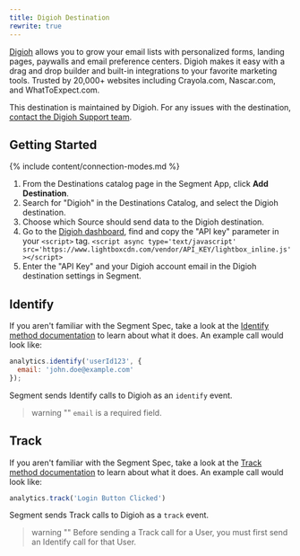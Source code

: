 ```yaml
---
title: Digioh Destination
rewrite: true
---
```

[Digioh](https://www.digioh.com/?utm_source=segmentio&utm_medium=docs&utm_campaign=partners)  allows you to grow your email lists with personalized forms, landing pages, paywalls and email preference centers. Digioh makes it easy with a drag and drop builder and built-in integrations to your favorite marketing tools. Trusted by 20,000+ websites including Crayola.com, Nascar.com, and WhatToExpect.com.

This destination is maintained by Digioh. For any issues with the destination, [contact the Digioh Support team](mailto:contact@digioh.com).

## Getting Started

{% include content/connection-modes.md %}

1. From the Destinations catalog page in the Segment App, click **Add Destination**.
2. Search for "Digioh" in the Destinations Catalog, and select the Digioh destination.
3. Choose which Source should send data to the Digioh destination.
4. Go to the [Digioh dashboard](https://account.digioh.com/HQ/Installation), find and copy the "API key" parameter in your `<script>` tag.
`<script async type='text/javascript' src='https://www.lightboxcdn.com/vendor/API_KEY/lightbox_inline.js'></script>`
5. Enter the "API Key" and your Digioh account email in the Digioh destination settings in Segment.

## Identify

If you aren't familiar with the Segment Spec, take a look at the [Identify method documentation](https://segment.com/docs/connections/spec/identify/) to learn about what it does. An example call would look like:

```js
analytics.identify('userId123', {
  email: 'john.doe@example.com'
});
```

Segment sends Identify calls to Digioh as an `identify` event.

> warning ""
> `email` is a required field.

## Track

If you aren't familiar with the Segment Spec, take a look at the [Track method documentation](https://segment.com/docs/connections/spec/track/) to learn about what it does. An example call would look like:

```js
analytics.track('Login Button Clicked')
```

Segment sends Track calls to Digioh as a `track` event.

> warning ""
> Before sending a Track call for a User, you must first send an Identify call for that User.
